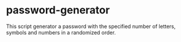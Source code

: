 # password-generator

This script generator a password with the specified number of letters, symbols and numbers in a randomized order.
